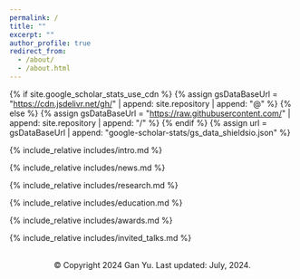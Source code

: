 ```yaml
---
permalink: /
title: ""
excerpt: ""
author_profile: true
redirect_from: 
  - /about/
  - /about.html
---
```


{% if site.google_scholar_stats_use_cdn %}
{% assign gsDataBaseUrl = "https://cdn.jsdelivr.net/gh/" | append: site.repository | append: "@" %}
{% else %}
{% assign gsDataBaseUrl = "https://raw.githubusercontent.com/" | append: site.repository | append: "/" %}
{% endif %}
{% assign url = gsDataBaseUrl | append: "google-scholar-stats/gs_data_shieldsio.json" %}


{% include_relative includes/intro.md %}

{% include_relative includes/news.md %}

{% include_relative includes/research.md %}

{% include_relative includes/education.md %}

{% include_relative includes/awards.md %}

{% include_relative includes/invited_talks.md %}

<center>
<br> &copy; Copyright 2024 Gan Yu. Last updated: July, 2024.
</center>

<!---  
    <a href="https://www.easycounter.com/">
    <img src="https://www.easycounter.com/counter.php?davidyugan"
    border="0" alt="Website Hit Counters"></a>
    unique visitors.  
 -->
